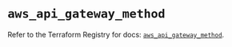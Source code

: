 # `aws_api_gateway_method`

Refer to the Terraform Registry for docs: [`aws_api_gateway_method`](https://registry.terraform.io/providers/hashicorp/aws/5.59.0/docs/resources/api_gateway_method).
